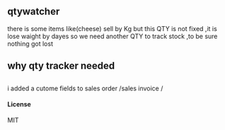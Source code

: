## qtywatcher
there is some items like(cheese) sell by Kg but this QTY is not fixed ,it is lose waight by dayes so we need another QTY to track stock ,to be sure nothing got lost 

## why qty tracker needed


##
i added a cutome fields to sales order /sales invoice /  

#### License

MIT
